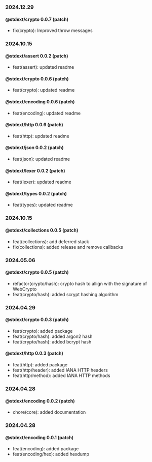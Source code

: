 ### 2024.12.29

#### @stdext/crypto 0.0.7 (patch)

- fix(crypto): Improved throw messages

### 2024.10.15

#### @stdext/assert 0.0.2 (patch)

- feat(assert): updated readme

#### @stdext/crypto 0.0.6 (patch)

- feat(crypto): updated readme

#### @stdext/encoding 0.0.6 (patch)

- feat(encoding): updated readme

#### @stdext/http 0.0.6 (patch)

- feat(http): updated readme

#### @stdext/json 0.0.2 (patch)

- feat(json): updated readme

#### @stdext/lexer 0.0.2 (patch)

- feat(lexer): updated readme

#### @stdext/types 0.0.2 (patch)

- feat(types): updated readme

### 2024.10.15

#### @stdext/collections 0.0.5 (patch)

- feat(collections): add deferred stack
- fix(collections): added release and remove callbacks

### 2024.05.06

#### @stdext/crypto 0.0.5 (patch)

- refactor(crypto/hash): crypto hash to allign with the signature of WebCrypto
- feat(crypto/hash): added scrypt hashing algorithm

### 2024.04.29

#### @stdext/crypto 0.0.3 (patch)

- feat(crypto): added package
- feat(crypto/hash): added argon2 hash
- feat(crypto/hash): added bcrypt hash

#### @stdext/http 0.0.3 (patch)

- feat(http): added package
- feat(http/header): added IANA HTTP headers
- feat(http/method): added IANA HTTP methods

### 2024.04.28

#### @stdext/encoding 0.0.2 (patch)

- chore(core): added documentation

### 2024.04.28

#### @stdext/encoding 0.0.1 (patch)

- feat(encoding): added package
- feat(encoding/hex): added hexdump
